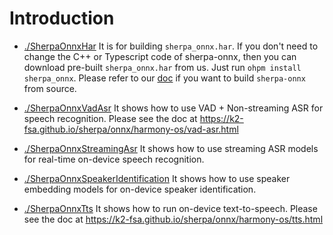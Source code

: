 # Introduction

- [./SherpaOnnxHar](./SherpaOnnxHar) It is for building `sherpa_onnx.har`.
  If you don't need to change the C++ or Typescript code of sherpa-onnx, then
  you can download pre-built `sherpa_onnx.har` from us. Just run `ohpm install sherpa_onnx`.
  Please refer to our [doc](https://k2-fsa.github.io/sherpa/onnx/harmony-os/how-to-build-har.html)
  if you want to build `sherpa-onnx` from source.

- [./SherpaOnnxVadAsr](./SherpaOnnxVadAsr) It shows how to use
  VAD + Non-streaming ASR for speech recognition.
  Please see the doc at <https://k2-fsa.github.io/sherpa/onnx/harmony-os/vad-asr.html>

- [./SherpaOnnxStreamingAsr](./SherpaOnnxStreamingAsr) It shows how to use
  streaming ASR models for real-time on-device speech recognition.

- [./SherpaOnnxSpeakerIdentification](./SherpaOnnxSpeakerIdentification) It shows how to use
  speaker embedding models for on-device speaker identification.

- [./SherpaOnnxTts](./SherpaOnnxTts) It shows how to run on-device text-to-speech.
  Please see the doc at <https://k2-fsa.github.io/sherpa/onnx/harmony-os/tts.html>
